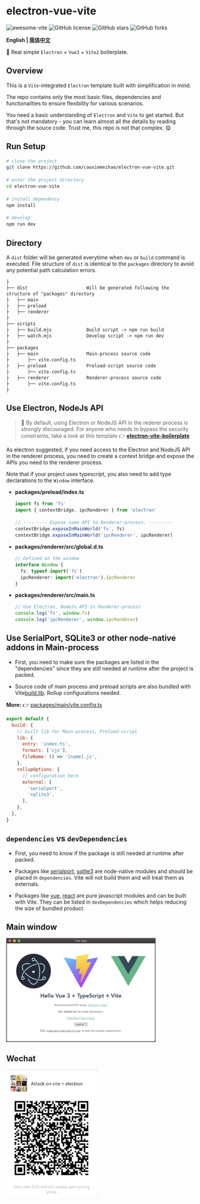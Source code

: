 # electron-vue-vite

![awesome-vite](https://camo.githubusercontent.com/abb97269de2982c379cbc128bba93ba724d8822bfbe082737772bd4feb59cb54/68747470733a2f2f63646e2e7261776769742e636f6d2f73696e647265736f726875732f617765736f6d652f643733303566333864323966656437386661383536353265336136336531353464643865383832392f6d656469612f62616467652e737667)
![GitHub license](https://img.shields.io/github/license/caoxiemeihao/electron-vue-vite?style=flat)
![GitHub stars](https://img.shields.io/github/stars/caoxiemeihao/electron-vue-vite?color=fa6470&style=flat)
![GitHub forks](https://img.shields.io/github/forks/caoxiemeihao/electron-vue-vite?style=flat)


**English | [简体中文](README.zh-CN.md)**

🥳 Real simple `Electron` + `Vue3` + `Vite2` boilerplate.

## Overview

This is a `Vite`-integrated `Electron` template built with simplification in mind.

The repo contains only the most basic files, dependencies and functionalities to ensure flexibility for various scenarios. 

You need a basic understanding of `Electron` and `Vite` to get started. But that's not mandatory - you can learn almost all the details by reading through the souce code. Trust me, this repo is not that complex. 😋

## Run Setup

  ```bash
  # clone the project
  git clone https://github.com/caoxiemeihao/electron-vue-vite.git

  # enter the project directory
  cd electron-vue-vite

  # install dependency
  npm install

  # develop
  npm run dev
  ```

## Directory

A `dist` folder will be generated everytime when `dev` or `build` command is executed. File structure of `dist` is identical to the `packages` directory to avoid any potential path calculation errors.

```tree
├
├── dist                      Will be generated following the structure of "packages" directory
├   ├── main
├   ├── preload
├   ├── renderer
├
├── scripts
├   ├── build.mjs             Build script -> npm run build
├   ├── watch.mjs             Develop script -> npm run dev
├
├── packages
├   ├── main                  Main-process source code
├       ├── vite.config.ts
├   ├── preload               Preload-script source code
├       ├── vite.config.ts
├   ├── renderer              Renderer-process source code
├       ├── vite.config.ts
├
```

## Use Electron, NodeJs API

> 🚧 By default, using Electron or NodeJS API in the rederer process is strongly discouraged.  For anyone who needs to bypass the security constraints, take a look at this template 👉 **[electron-vite-boilerplate](https://github.com/caoxiemeihao/electron-vite-boilerplate)**

As electron suggested, if you need access to the Electron and NodeJS API in the renderer process, you need to create a context bridge and expose the APIs you need to the renderer process.

Note that if your project uses typescript, you also need to add type declarations to the `Window` interface.

* **packages/preload/index.ts**

  ```typescript
  import fs from 'fs'
  import { contextBridge, ipcRenderer } from 'electron'

  // --------- Expose some API to Renderer-process. ---------
  contextBridge.exposeInMainWorld('fs', fs)
  contextBridge.exposeInMainWorld('ipcRenderer', ipcRenderer)
  ```

* **packages/renderer/src/global.d.ts**

  ```typescript
  // Defined on the window
  interface Window {
    fs: typeof import('fs')
    ipcRenderer: import('electron').IpcRenderer
  }
  ```

* **packages/renderer/src/main.ts**

  ```typescript
  // Use Electron, NodeJs API in Renderer-process
  console.log('fs', window.fs)
  console.log('ipcRenderer', window.ipcRenderer)
  ```

## Use SerialPort, SQLite3 or other node-native addons in Main-process

- First, you need to make sure the packages are listed in the "dependencies" since they are still needed at runtime after the project is packed.

- Source code of main process and preload scripts are also bundled with Vite[build.lib](https://vitejs.dev/config/#build-lib). Rollup configurations needed.

**More:** 👉 [packages/main/vite.config.ts](https://github.com/caoxiemeihao/electron-vue-vite/blob/main/packages/main/vite.config.ts)

```js
export default {
  build: {
    // built lib for Main-process, Preload-script
    lib: {
      entry: 'index.ts',
      formats: ['cjs'],
      fileName: () => '[name].js',
    },
    rollupOptions: {
      // configuration here
      external: [
        'serialport',
        'sqlite3',
      ],
    },
  },
}
```

## `dependencies` vs `devDependencies`

- First, you need to know if the package is still needed at runtime after packed.

- Packages like [serialport](https://www.npmjs.com/package/serialport), [sqlite3](https://www.npmjs.com/package/sqlite3) are node-native modules and should be placed in `dependencies`. Vite will not build them and will treat them as externals.

- Packages like [vue](https://www.npmjs.com/package/vue), [react](https://www.npmjs.com/package/react) are pure javascript modules and can be built with Vite. They can be listed in `devDependencies` which helps reducing the size of bundled product.

## Main window
<img width="400px" src="https://raw.githubusercontent.com/caoxiemeihao/blog/main/electron-vue-vite/screenshot/electron-15.png" />

## Wechat

<img width="244px" src="https://raw.githubusercontent.com/caoxiemeihao/blog/main/assets/wechat/group/qrcode.jpg" />
